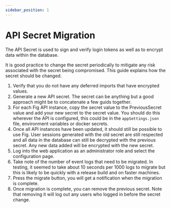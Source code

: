 ```yaml
---
sidebar_position: 1
---
```


# API Secret Migration

The API Secret is used to sign and verify login tokens as well as to encrypt data within the database. 

It is good practice to change the secret periodically to mitigate any risk associated with the secret being compromised. This guide explains how the secret should be changed.

1. Verify that you do not have any deferred imports that have encrypted values.
2. Generate a new API secret. The secret can be anything but a good approach might be to concatenate a few guids together.
3. For each Fig API instance, copy the secret value to the PreviousSecret value and add your new secret to the secret value. You should do this wherever the API is configured, this could be in the `appSettings.json` file, environment variables or docker secrets.
4. Once all API instances have been updated, it should still be possible to use Fig. User sessions generated with the old secret are still respected and all data in the database can still be decrypted with the previous secret. Any new data added will be encrypted with the new secret.
5. Log into the web application as an administrator role and select the configuration page.
6. Take note of the number of event logs that need to be migrated. In testing, it seemed to take about 10 seconds per 1000 logs to migrate but this is likely to be quickly with a release build and on faster machines.
7. Press the migrate button, you will get a notification when the migration is complete.
8. Once migration is complete, you can remove the previous secret. Note that removing it will log out any users who logged in before the secret change.
